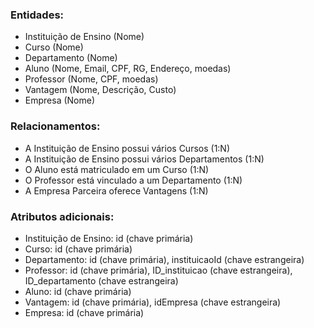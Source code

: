 ### Entidades:
- Instituição de Ensino (Nome)
- Curso (Nome)
- Departamento (Nome)
- Aluno (Nome, Email, CPF, RG, Endereço, moedas)
- Professor (Nome, CPF, moedas)
- Vantagem (Nome, Descrição, Custo)
- Empresa (Nome)

### Relacionamentos:
- A Instituição de Ensino possui vários Cursos (1:N)
- A Instituição de Ensino possui vários Departamentos (1:N)
- O Aluno está matriculado em um Curso (1:N)
- O Professor está vinculado a um Departamento (1:N)
- A Empresa Parceira oferece Vantagens (1:N)

### Atributos adicionais:
- Instituição de Ensino: id (chave primária)
- Curso: id (chave primária)
- Departamento: id (chave primária), instituicaoId (chave estrangeira)
- Professor: id (chave primária), ID_instituicao (chave estrangeira), ID_departamento (chave estrangeira)
- Aluno: id (chave primária)
- Vantagem: id (chave primária), idEmpresa (chave estrangeira)
- Empresa: id (chave primária)
